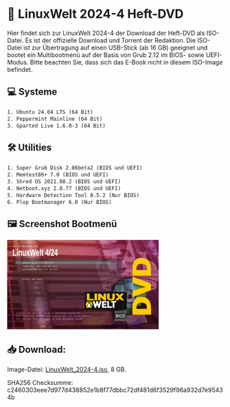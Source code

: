 # 💽 LinuxWelt 2024-4 Heft-DVD

Hier findet sich zur LinuxWelt 2024-4 der Download der Heft-DVD als ISO-Datei. Es ist der offizielle Download und Torrent der Redaktion. Die ISO-Datei ist zur Übertragung auf einen USB-Stick (ab 16 GB) geeignet und bootet ein Multibootmenü auf der Basis von Grub 2.12 im BIOS- sowie UEFI-Modus. Bitte beachten Sie, dass sich das E-Book nicht in diesem ISO-Image befindet.

## 💻 Systeme
    1. Ubuntu 24.04 LTS (64 Bit)
    2. Peppermint Mainline (64 Bit)
    3. Gparted Live 1.6.0-3 (64 Bit)

## 🛠️ Utilities
    1. Super Grub Disk 2.06beta2 (BIOS und UEFI)
    2. Memtest86+ 7.0 (BIOS und UEFI)
    3. Shred OS 2021.08.2 (BIOS und UEFI)
    4. Netboot.xyz 2.0.77 (BIOS und UEFI)
    5. Hardware Detection Tool 0.5.2 (Nur BIOS)
    6. Plop Bootmanager 6.0 (Nur BIOS)

## 🖼️ Screenshot Bootmenü
<img src="https://github.com/LinuxWelt/LinuxWelt/blob/main/docs/images/LinuxWelt_2024-4_menu.png" width="70%">

## 📥 Download:

Image-Datei: [LinuxWelt_2024-4.iso](https://torrent.code2decode.com/LinuxWelt_2024-4/LinuxWelt_2024-4.iso), 8 GB.

SHA256 Checksumme: c2460303eee7d977d438852e1b8f77dbbc72df481d6f3529f96a932d7e95434b


